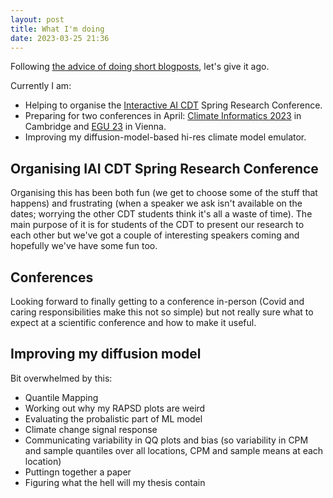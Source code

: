 ```yaml
---
layout: post
title: What I'm doing
date: 2023-03-25 21:36
---
```


Following [the advice of doing short blogposts](https://matthewrocklin.com/blog/work/2019/06/25/write-short-blogposts), let's give it ago.

Currently I am:

* Helping to organise the [Interactive AI CDT](https://www.bristol.ac.uk/cdt/interactive-ai/) Spring Research Conference.
* Preparing for two conferences in April: [Climate Informatics 2023](https://cambridge-iccs.github.io/main/2023/01/01/ci2023.html) in Cambridge and [EGU 23](https://www.egu23.eu/) in Vienna.
* Improving my diffusion-model-based hi-res climate model emulator. 

## Organising IAI CDT Spring Research Conference

Organising this has been both fun (we get to choose some of the stuff that happens) and frustrating (when a speaker we ask isn't available on the dates; worrying the other CDT students think it's all a waste of time). The main purpose of it is for students of the CDT to present our research to each other but we've got a couple of interesting speakers coming and hopefully we've have some fun too.

## Conferences

Looking forward to finally getting to a conference in-person (Covid and caring responsibilities make this not so simple) but not really sure what to expect at a scientific conference and how to make it useful.

## Improving my diffusion model

Bit overwhelmed by this:

* Quantile Mapping
* Working out why my RAPSD plots are weird
* Evaluating the probalistic part of ML model
* Climate change signal response
* Communicating variability in QQ plots and bias (so variability in CPM and sample quantiles over all locations, CPM and sample means at each location)
* Puttingn together a paper
* Figuring what the hell will my thesis contain
